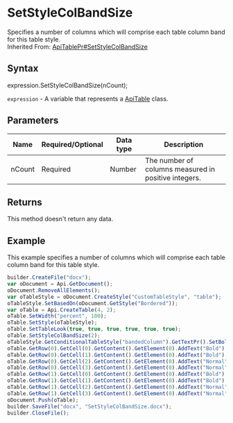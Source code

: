 # SetStyleColBandSize

Specifies a number of columns which will comprise each table column band for this table style.<br>Inherited From: [ApiTablePr#SetStyleColBandSize](../../ApiTablePr/Methods/SetStyleColBandSize.md)

## Syntax

expression.SetStyleColBandSize(nCount);

`expression` - A variable that represents a [ApiTable](../ApiTable.md) class.

## Parameters

| **Name** | **Required/Optional** | **Data type** | **Description** |
| ------------- | ------------- | ------------- | ------------- |
| nCount | Required | Number | The number of columns measured in positive integers. |

## Returns

This method doesn't return any data.

## Example

This example specifies a number of columns which will comprise each table column band for this table style.

```javascript
builder.CreateFile("docx");
var oDocument = Api.GetDocument();
oDocument.RemoveAllElements();
var oTableStyle = oDocument.CreateStyle("CustomTableStyle", "table");
oTableStyle.SetBasedOn(oDocument.GetStyle("Bordered"));
var oTable = Api.CreateTable(4, 2);
oTable.SetWidth("percent", 100);
oTable.SetStyle(oTableStyle);
oTable.SetTableLook(true, true, true, true, true, true);
oTable.SetStyleColBandSize(2);
oTableStyle.GetConditionalTableStyle("bandedColumn").GetTextPr().SetBold(true);
oTable.GetRow(0).GetCell(0).GetContent().GetElement(0).AddText("Bold");
oTable.GetRow(0).GetCell(1).GetContent().GetElement(0).AddText("Bold");
oTable.GetRow(0).GetCell(2).GetContent().GetElement(0).AddText("Normal");
oTable.GetRow(0).GetCell(3).GetContent().GetElement(0).AddText("Normal");
oTable.GetRow(1).GetCell(0).GetContent().GetElement(0).AddText("Bold");
oTable.GetRow(1).GetCell(1).GetContent().GetElement(0).AddText("Bold");
oTable.GetRow(1).GetCell(2).GetContent().GetElement(0).AddText("Normal");
oTable.GetRow(1).GetCell(3).GetContent().GetElement(0).AddText("Normal");
oDocument.Push(oTable);
builder.SaveFile("docx", "SetStyleColBandSize.docx");
builder.CloseFile();
```